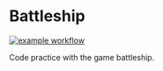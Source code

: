 # Battleship
[![example workflow](https://github.com/brianberzins/battleship/actions/workflows/test.yml/badge.svg)](https://github.com/brianberzins/battleship/actions?query=test%3Amaster)

Code practice with the game battleship.
